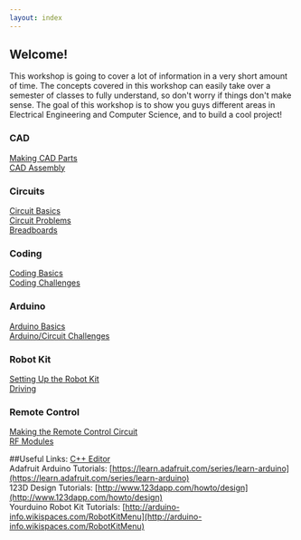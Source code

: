 ```yaml
---
layout: index
---
```


## Welcome!
This workshop is going to cover a lot of information in a very short amount of time. The concepts covered in this workshop can easily take over a semester of classes to fully understand, so don't worry if things don't make sense. The goal of this workshop is to show you guys different areas in Electrical Engineering and Computer Science, and to build a cool project!

### CAD
[Making CAD Parts](./cad_part)  
[CAD Assembly](./cad_assemble)

### Circuits
[Circuit Basics](./circuit_basics)  
[Circuit Problems](./circuit_problems)  
[Breadboards](./breadboards)

### Coding
[Coding Basics](./coding_basics)  
[Coding Challenges](./coding_challenges)  

### Arduino
[Arduino Basics](./arduino_basics)  
[Arduino/Circuit Challenges](./arduino_challenges)

### Robot Kit
[Setting Up the Robot Kit](./robot_setup)  
[Driving](./robot_driving)

### Remote Control
[Making the Remote Control Circuit](./remote_circuit)  
[RF Modules](./remote_rf)  

##Useful Links:
[C++ Editor](cpp_shell/cpp_shell)  
Adafruit Arduino Tutorials: [https://learn.adafruit.com/series/learn-arduino](https://learn.adafruit.com/series/learn-arduino)  
123D Design Tutorials: [http://www.123dapp.com/howto/design](http://www.123dapp.com/howto/design)  
Yourduino Robot Kit Tutorials: [http://arduino-info.wikispaces.com/RobotKitMenu](http://arduino-info.wikispaces.com/RobotKitMenu)
